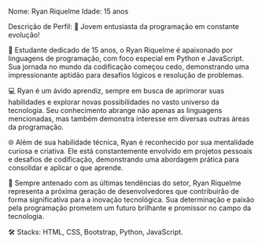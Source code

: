 Nome: Ryan Riquelme
Idade: 15 anos

Descrição de Perfil:
🚀 Jovem entusiasta da programação em constante evolução!

📘 Estudante dedicado de 15 anos, o Ryan Riquelme é apaixonado por linguagens de programação, com foco especial em Python e JavaScript. Sua jornada no mundo da codificação começou cedo, demonstrando uma impressionante aptidão para desafios lógicos e resolução de problemas.

💻 Ryan é um ávido aprendiz, sempre em busca de aprimorar suas habilidades e explorar novas possibilidades no vasto universo da tecnologia. Seu conhecimento abrange não apenas as linguagens mencionadas, mas também demonstra interesse em diversas outras áreas da programação.

🌐 Além de sua habilidade técnica, Ryan é reconhecido por sua mentalidade curiosa e criativa. Ele está constantemente envolvido em projetos pessoais e desafios de codificação, demonstrando uma abordagem prática para consolidar e aplicar o que aprende.

🔧 Sempre antenado com as últimas tendências do setor, Ryan Riquelme representa a próxima geração de desenvolvedores que contribuirão de forma significativa para a inovação tecnológica. Sua determinação e paixão pela programação prometem um futuro brilhante e promissor no campo da tecnologia.

🛠️ Stacks: HTML, CSS, Bootstrap, Python, JavaScript.
